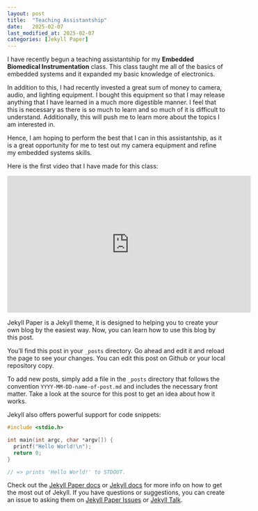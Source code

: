 ```yaml
---
layout: post
title:  "Teaching Assistantship"
date:   2025-02-07
last_modified_at: 2025-02-07
categories: [Jekyll Paper]
---
```


I have recently begun a teaching assistantship for my **Embedded Biomedical Instrumentation** class. This class taught me all of the basics of embedded systems and it expanded my basic knowledge of electronics. 


In addition to this, I had recently invested a great sum of money to camera, audio, and lighting equipment. I bought this equipment so that I may release anything that I have learned in a much more digestible manner. I feel that this is necessary as there is so much to learn and so much of it is difficult to understand. Additionally, this will push me to learn more about the topics I am interested in.


Hence, I am hoping to perform the best that I can in this assistantship, as it is a great opportunity for me to test out my camera equipment and refine my embedded systems skills.

Here is the first video that I have made for this class:

<div align="center">
  <iframe width="560" height="315" src="https://www.youtube.com/embed/_RbQUdtpEmE" frameborder="0" allowfullscreen></iframe>
</div>

Jekyll Paper is a Jekyll theme, it is designed to helping you to create your own blog by the easiest way. Now, you can learn how to use this blog by this post.

You’ll find this post in your `_posts` directory. Go ahead and edit it and reload the page to see your changes. You can edit this post on Github or your local repository copy.

To add new posts, simply add a file in the `_posts` directory that follows the convention `YYYY-MM-DD-name-of-post.md` and includes the necessary front matter. Take a look at the source for this post to get an idea about how it works.

Jekyll also offers powerful support for code snippets:

```c
#include <stdio.h>

int main(int argc, char *argv[]) {
  printf("Hello World!\n");
  return 0;
}

// => prints 'Hello World!' to STDOUT.
```

Check out the [Jekyll Paper docs][jekyll-paper-docs] or [Jekyll docs][jekyll-docs] for more info on how to get the most out of Jekyll. If you have questions or suggestions, you can create an issue to asking them on [Jekyll Paper Issues][jekyll-paper-issues] or [Jekyll Talk][jekyll-talk].

[jekyll-paper-docs]: https://github.com/ghosind/Jekyll-Paper/wiki
[jekyll-docs]: https://jekyllrb.com/docs/home
[jekyll-paper-issues]: https://github.com/ghosind/Jekyll-Paper/issues
[jekyll-talk]: https://talk.jekyllrb.com/
